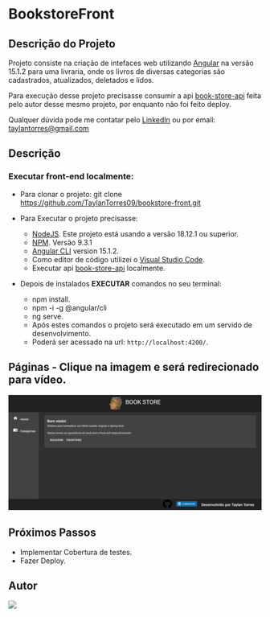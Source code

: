 # BookstoreFront

## Descrição do Projeto

Projeto consiste na criação de intefaces web utilizando [Angular](https://github.com/angular/angular-cli) na versão 15.1.2 para uma livraria, onde os livros de diversas categorias são cadastrados, atualizados, deletados e lidos.

Para execução desse projeto precisasse consumir a api [book-store-api](https://github.com/TaylanTorres09/book-store-api) feita pelo autor desse mesmo projeto, por enquanto não foi feito deploy.

Qualquer dúvida pode me contatar pelo [LinkedIn](https://www.linkedin.com/in/taylan-torres/) ou por email: taylantorres@gmail.com

## Descrição
### Executar front-end localmente:
- Para clonar o projeto: git clone https://github.com/TaylanTorres09/bookstore-front.git
- Para Executar o projeto precisasse:
    - [NodeJS](https://nodejs.org/en/). Este projeto está usando a versão 18.12.1 ou superior.
    - [NPM](https://www.npmjs.com/). Versão 9.3.1
    - [Angular CLI](https://github.com/angular/angular-cli) version 15.1.2.
    - Como editor de código utilizei o [Visual Studio Code](https://code.visualstudio.com/).
    - Executar api [book-store-api](https://github.com/TaylanTorres09/book-store-api) localmente.

- Depois de instalados **EXECUTAR** comandos no seu terminal:
    - npm install.
    - npm -i -g @angular/cli
    - ng serve.
    - Após estes comandos o projeto será executado em um servido de desenvolvimento.
    - Poderá ser acessado na url: `http://localhost:4200/`.

## Páginas - Clique na imagem e será redirecionado para vídeo.

[![Páginas](README_IMG/HOME.png)](https://drive.google.com/file/d/1LGjFWnk0JyApeGFMjQgjVxha5eQYOMo6/view?usp=share_link)

## Próximos Passos
- Implementar Cobertura de testes.
- Fazer Deploy.
## Autor
<a href="https://www.linkedin.com/in/taylan-torres" target="_blank"><img src="https://img.shields.io/badge/-LinkedIn-%230077B5?style=for-the-badge&logo=linkedin&logoColor=white" target="_blank"></a> 